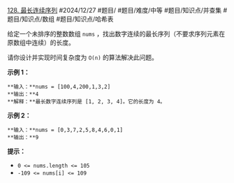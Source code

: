 [128. 最长连续序列](https://leetcode.cn/problems/longest-consecutive-sequence/)
#2024/12/27 #题目/ #题目/难度/中等 #题目/知识点/并查集 #题目/知识点/数组 #题目/知识点/哈希表 

给定一个未排序的整数数组 `nums` ，找出数字连续的最长序列（不要求序列元素在原数组中连续）的长度。

请你设计并实现时间复杂度为 `O(n)` 的算法解决此问题。

**示例 1：**
```
**输入：**nums = [100,4,200,1,3,2]
**输出：**4
**解释：**最长数字连续序列是 [1, 2, 3, 4]。它的长度为 4。
```
**示例 2：**
```
**输入：**nums = [0,3,7,2,5,8,4,6,0,1]
**输出：**9
```
**提示：**

- `0 <= nums.length <= 105`
- `-109 <= nums[i] <= 109`